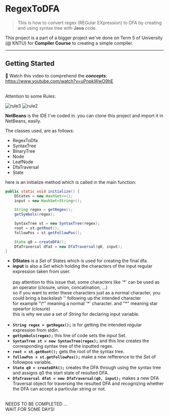# RegexToDFA

> This is how to convert regex (REGular EXpression) to DFA by creating and using syntax tree with **Java** code.<br>

This project is a part of a bigger project we've done on Term 5 of University (@ KNTU) for **Compiler Course** to creating a simple compiler. 

<hr>

## Getting Started

:small_blue_diamond: Watch this video to comprehend the **_concepts_**: https://www.youtube.com/watch?v=uPnpkWwO9hE<br><br>

Attention to some Rules:<br>

![rule3](https://github.com/alirezakay/RegexToDFA/blob/master/assets/img/rule2.png)
![rule2](https://github.com/alirezakay/RegexToDFA/blob/master/assets/img/rule3.PNG)



**NetBeans** is the IDE I've coded in. you can clone this project and import it in NetBeans, easily.<br>

The classes used, are as follows:
- RegexToDfa
- SyntaxTree
- BinaryTree
- Node
- LeafNode
- DfaTraversal
- State

here is an initialize method which is called in the main function:
```java
public static void initialize() {
    DStates = new HashSet<>();
    input = new HashSet<String>();

    String regex = getRegex();
    getSymbols(regex);

    SyntaxTree st = new SyntaxTree(regex);
    root = st.getRoot();
    followPos = st.getFollowPos();

    State q0 = createDFA();
    DfaTraversal dfat = new DfaTraversal(q0, input);    
}
```
- **DStates** is a _Set_ of States which is used for creating the final dfa.<br>
- **input** is also a _Set_ which holding the characters of the input regular expression taken from user.<br><br>
  pay attention to this issue that, some characters like '\*' can be used as an operator (closure, union, concatination, ...)<br>
  so if you want to enter these characters just as a normal character, you could bring a backslash '\' following up the intended character<br>
  for example "\\\*" meaning a normal '\*' character. and "\*" meaning star opeartor (closure)<br>
  this is why we use a set of _String_ for declaring input variable.<br><br>
- **`String regex = getRegex();`** is for getting the intended regular expression from stdin.<br>
- **`getSymbols(regex);`** this line of code sets the _input_ Set.<br>
- **`SyntaxTree st = new SyntaxTree(regex);`** and this line creates the corresponding syntax tree of the inputted regex.<br>
- **`root = st.getRoot();`** gets the root of the syntax tree.<br>
- **`followPos = st.getFollowPos();`** make a new refference to the _Set_ of followpos variable.<br>
- **`State q0 = createDFA();`** creates the DFA through using the syntax tree and assigns q0 the start state of resulted DFA.<br>
- **`DfaTraversal dfat = new DfaTraversal(q0, input);`** makes a new DFA Traversal object for traversing the resulted DFA and recognizing whether the DFA can accept a particular string or not.<br>
  

<br> NEEDS TO BE COMPLETED ... <br>
WAIT FOR SOME DAYS!
